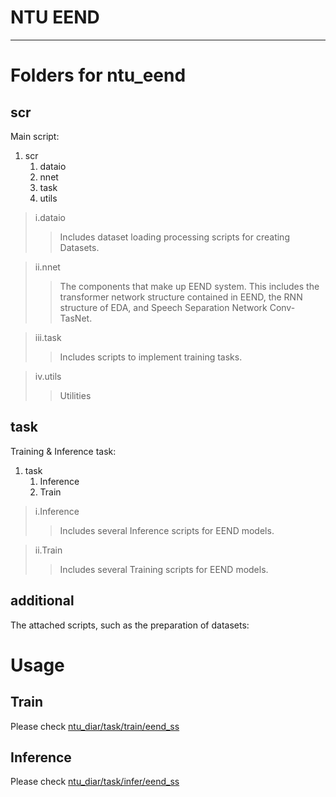 NTU EEND
===========================


****

# Folders for ntu_eend
## **scr**
Main script:
1. scr
   1. dataio
   2. nnet
   3. task
   4. utils

>i.dataio
>>Includes dataset loading processing scripts for creating Datasets.

>ii.nnet
>>The components that make up EEND system. This includes the transformer network structure contained in EEND, the RNN structure of EDA, and Speech Separation Network Conv-TasNet.

>iii.task
>>Includes scripts to implement training tasks.

>iv.utils
>>Utilities



## **task**
Training & Inference task:
1. task
   1. Inference
   2. Train


>i.Inference
>>Includes several Inference scripts for EEND models.

>ii.Train
>>Includes several Training scripts for EEND models.


## **additional**
The attached scripts, such as the preparation of datasets:


# Usage

## **Train**
Please check [ntu_diar/task/train/eend_ss](https://github.com/KaeLiuChenyu/ntu_eend/tree/main/task/train/eend_ss)

## **Inference**
Please check [ntu_diar/task/infer/eend_ss](https://github.com/KaeLiuChenyu/ntu_eend/tree/main/task/infer/eend_ss)
